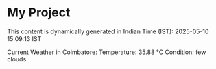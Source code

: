 # My Project

This content is dynamically generated in Indian Time (IST): 2025-05-10 15:09:13 IST


Current Weather in Coimbatore:
Temperature: 35.88 °C
Condition: few clouds
